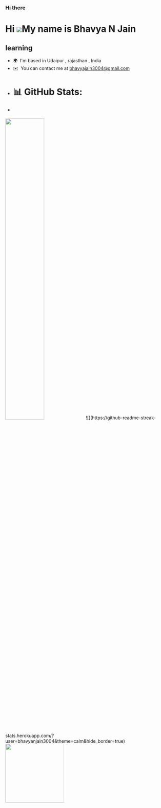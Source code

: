 ### Hi there 
Hi ![](https://user-images.githubusercontent.com/18350557/176309783-0785949b-9127-417c-8b55-ab5a4333674e.gif)My name is Bhavya N Jain
=====================================================================================================================================

learning
--------

* 🌍  I'm based in Udaipur , rajasthan , India
* ✉️  You can contact me at [bhavyajain3004@gmail.com](mailto:bhavyajain3004@gmail.com)
* # 📊 GitHub Stats:
* <p> 
<img width="49%" src="https://github-readme-stats.vercel.app/api?username=bhavyanjain3004&count_private=true&show_icons=true&theme=dark" />
![](https://github-readme-streak-stats.herokuapp.com/?user=bhavyanjain3004&theme=calm&hide_border=true)<br/>
 <img height="183" src="https://github-readme-stats.vercel.app/api/top-langs/?username=bhavyanjain3004&langs_count=10&layout=compact&theme=dark" />


</p>
<!--
**bhavyanjain3004/bhavyanjain3004** is a ✨ _special_ ✨ repository because its `README.md` (this file) appears on your GitHub profile.

Here are some ideas to get you started:

- 🔭 I’m currently working on ...
- 🌱 I’m currently learning ...
- 👯 I’m looking to collaborate on ...
- 🤔 I’m looking for help with ...
- 💬 Ask me about ...
- 📫 How to reach me: ...
- 😄 Pronouns: ...
- ⚡ Fun fact: ...
-->
